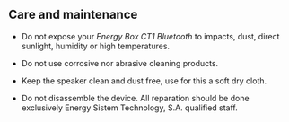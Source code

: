 ## Care and maintenance

*	Do not expose your *Energy Box CT1 Bluetooth* to impacts, dust, direct sunlight, humidity or high temperatures.

*	Do not use corrosive nor abrasive cleaning products.

*	Keep the speaker clean and dust free, use for this a soft dry cloth.

*	Do not disassemble the device. All reparation should be done exclusively Energy Sistem Technology, S.A. qualified staff.

